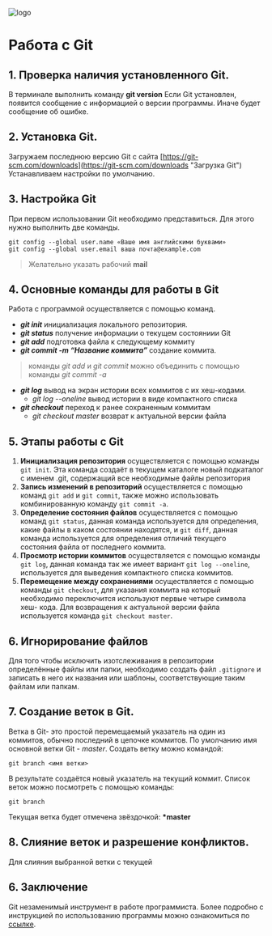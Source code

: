 ![logo](logo@2x.png)
# Работа с Git

## 1. Проверка наличия установленного Git.
В терминале выполнить команду **git version**
Если Git установлен, появится сообщение с информацией о версии программы.
Иначе будет сообщение об ошибке.

## 2. Установка Git.
Загружаем последнюю версию Git с сайта [https://git-scm.com/downloads](https://git-scm.com/downloads "Загрузка Git") Устанавливаем настройки по умолчанию.
## 3. Настройка Git
При первом использовании Git необходимо представиться. Для этого нужно выполнить две команды.
```
git config --global user.name «Ваше имя английскими буквами»
git config --global user.email ваша почта@example.com

```
> Желательно указать рабочий **mail**  
## 4. Основные команды для работы в Git
Работа с программой осуществляется с помощью команд.
  * ***git init***
  инициализация локального репозитория.
  * ***git status*** 
  получение информации о текущем состояниии Git
  * ***git add*** подготовка файла к следующему коммиту 
  * ***git commit -m “Название коммита”*** 
  создание коммита.
> команды *git add* и *git commit* можно объединить с помощью команды *git commit -a*
  * ***git log*** вывод на экран истории всех коммитов с их хеш-кодами. 
    - *git log --oneline* вывод истории в виде компактного списка
  * ***git checkout*** переход к ранее сохраненным коммитам
    - *git checkout master* возврат к актуальной версии файла

## 5. Этапы работы с Git
1.  **Инициализация репозитория**
 осуществляется с помощью команды `git init`. Эта команда создаёт в текущем каталоге новый подкаталог с именем .git, содержащий все необходимые файлы репозитория
2. **Запись изменений в репозиторий** осуществляется с помощью команд `git add` и `git commit`, также можно использовать комбинированную команду `git commit -a`.
3. **Определение состояния файлов** осуществляется с помощью команд `git status`, данная команда используется для определения, какие файлы в каком состоянии находятся, и `git diff`, данная команда используется для определения отличий текущего состояния файла от последнего коммита.
4. **Просмотр истории коммитов** осуществляется с помощью команды `git log`, данная команда так же имеет вариант `git log --oneline`, используется для выведения компактного списка коммитов.
5. **Перемещение между сохранениями** осуществляется с помощью команды `git checkout`, для указания коммита на который необходимо переключится используют первые четыре символа хеш- кода. Для возвращения к актуальной версии файла используется команда `git checkout master`.

## 6. Игнорирование файлов

Для того чтобы исключить изотслеживания в репозитории определённые файлы или папки, необходимо создать файл `.gitignore` и записать в него их названия или шаблоны, соответствующие таким файлам или папкам.

## 7. Создание веток в Git.
Ветка в Git- это простой перемещаемый указатель на один из коммитов, обычно последний в цепочке коммитов.
По умолчанию имя основной ветки Git - *master*.
Создать ветку можно командой: 
```
git branch <имя ветки>
```
В результате создаётся новый указатель на текущий коммит.
Список веток можно посмотреть с помощью команды:
```
git branch
```
Текущая ветка будет отмечена звёздочкой: **\*master**

## 8. Слияние веток и разрешение конфликтов.
Для слияния выбранной ветки с текущей


## 6. Заключение
Git незаменимый инструмент в работе программиста. Более подробно с инструкцией по использованию программы можно ознакомиться по [ссылке](https://git-scm.com/book/ru/v2 "Русская версия инструкции ").
  

